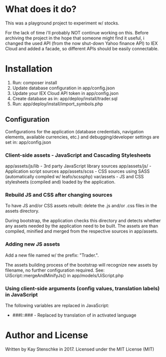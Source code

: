 # What does it do?

This was a playground project to experiment w/ stocks.

For the lack of time i'll probably NOT continue working on this.
Before archiving the project in the hope that someone might find it useful, 
i changed the used API (from the now shut-down Yahoo finance API) to IEX Cloud and added a facade, 
so different APIs should be easily connectable.


# Installation

1. Run: composer install
2. Update database configuration in app/config.json
3. Update your IEX Cloud API token in app/config.json
3. Create database as in: app/deploy/install/trader.sql
4. Run: app/deploy/install/import_symbols.php


## Configuration

Configurations for the application (database credentials, navigation elements, available currencies, etc.) 
and debugging/developer settings are set in: app/config.json  


### Client-side assets - JavaScript and Cascading Stylesheets
   
app/assets/js/lib - 3rd party JavaScript library sources
app/assets/js/    - Application script sources
app/assets/scss   - CSS sources using SASS (automatically compiled w/ leafo/scssphp)
var/assets        - JS and CSS stylesheets (compiled and) loaded by the application.


### Rebuild JS and CSS after changing sources

To have JS and/or CSS assets rebuilt: delete the .js and/or .css files in the assets directory.

During bootstrap, the application checks this directory and detects whether any assets
needed by the application need to be built. The assets are than compiled, minified and merged 
from the respective sources in app/assets.


### Adding new JS assets

Add a new file named w/ the prefix: "Trader.".

The assets building process of the bootstrap will recognize new assets by filename, 
no further configuration required.
See: UiScript::mergeAndMinifyJs() in app/models/UiScript.php 


### Using client-side arguments (config values, translation labels) in JavaScript

The following variables are replaced in JavaScript:

* ###I::<i18n-message>###   - Replaced by translation of <i18n-message> in activated language


# Author and License

Written by Kay Stenschke in 2017. Licensed under the MIT License (MIT)
